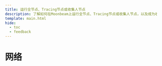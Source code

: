 ```yaml
---
title: 运行全节点、Tracing节点或收集人节点
description: 了解如何在Moonbeam上运行全节点、Tracing节点或收集人节点，以及成为收集人节点的要求。
template: main.html
hide:
  - toc
  - feedback
---
```


<h1 class='subsection-title'>网络</h1>
<div class='subsection-wrapper'></div>